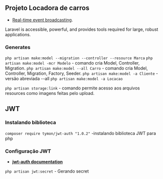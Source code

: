 
## Projeto Locadora de carros

- [Real-time event broadcasting](https://laravel.com/docs/broadcasting).

Laravel is accessible, powerful, and provides tools required for large, robust applications.


### Generates
```php artisan make:model --migration --controller --resource Marca``` 
```php artisan make:model -mcr Modelo``` - comando cria Model, Controller, Migration.
```php artisan make:model --all Carro``` - comando cria Model, Controller, Migration, Factory, Seeder.
```php artisan make:model -a Cliente``` - versão abreviada --all
```php artisan make:model -a Locacao```

```php artisan storage:link``` - comando permite acesso aos arquivos resources como imagens feitas pelo upload.

## JWT

### Instalando biblioteca
```composer require tymon/jwt-auth "1.0.2"``` -instalando biblioteca JWT para php

### Configuração JWT

- **[jwt-auth documentation](https://jwt-auth.readthedocs.io/en/develop/laravel-installation/)**

```php artisan jwt:secret``` - Gerando secret